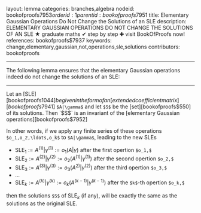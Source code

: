 layout: lemma
categories: branches,algebra
nodeid: bookofproofs$7953
orderid: 1
parentid: bookofproofs$7951
title: Elementary Gaussian Operations Do Not Change the Solutions of an SLE
description: ELEMENTARY GAUSSIAN OPERATIONS DO NOT CHANGE THE SOLUTIONS OF AN SLE &#9733; graduate maths &#10004; step by step &#10010; visit BookOfProofs now!
references: bookofproofs$7937
keywords: change,elementary,gaussian,not,operations,sle,solutions
contributors: bookofproofs

---
The following lemma ensures that the elementary Gaussian operations indeed do not change the solutions of an SLE:

---

Let an [SLE][bookofproofs$1044] be given in the form of an [extended coefficient matrix][bookofproofs$7941] `$A|\gamma$` and let `$S$` be the [set][bookofproofs$550] of its solutions. Then `$S$` is an invariant of the [elementary Gaussian operations][bookofproofs$7952]

In other words, if we apply any finite series of these operations `$o_1,o_2,\ldots,o_k$` to `$A|\gamma$`, leading to the new SLEs

* SLE$_1:=A^{(1)}|\gamma^{(1)}:=o_1(A|\gamma)$ after the first opertion `$o_1,$`
* SLE$_2:=A^{(2)}|\gamma^{(2)}:=o_2(A^{(1)}|\gamma^{(1)})$ after the second opertion `$o_2,$`
* SLE$_3:=A^{(3)}|\gamma^{(3)}:=o_3(A^{2)}|\gamma^{(2)})$ after the third opertion `$o_3,$`
* ...
* SLE$_k:=A^{(k)}|\gamma^{(k)}:=o_k(A^{(k-1)}|\gamma^{(k-1)})$ after the `$k$`-th opertion `$o_k,$`

then the solutions `$S$` of SLE$_k$ (if any), will be exactly the same as the solutions as the original SLE.
